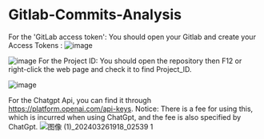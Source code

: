 # Gitlab-Commits-Analysis
For the 'GitLab access token':  You should open your Gitlab and create your Access Tokens :
![image](https://github.com/Liuliusui/Gitlab-Commits-Analysis/assets/72131272/2582fb79-d477-4898-ac1a-93979750d4a8)

![image](https://github.com/Liuliusui/Gitlab-Commits-Analysis/assets/72131272/991c5c98-3589-4f50-b008-06062092e5fb)
For the Project ID: You should open the repository then F12 or right-click the web page and check it to find Project_ID.

![image](https://github.com/Liuliusui/Gitlab-Commits-Analysis/assets/72131272/7f68bf86-4abd-44cb-b637-ab2bcf53f42f)

For the Chatgpt Api, you can find it through https://platform.openai.com/api-keys.
Notice: There is a fee for using this, which is incurred when using ChatGpt, and the fee is also specified by ChatGpt.
![图像 (1)_202403261918_02539 1](https://github.com/Liuliusui/Gitlab-Commits-Analysis/assets/72131272/58e2258a-8774-4f37-8a42-88b02081da95)
